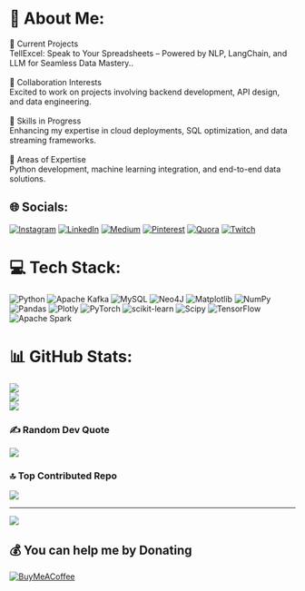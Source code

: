 # 💫 About Me:
🔭 Current Projects<br>TellExcel: Speak to Your Spreadsheets – Powered by NLP, LangChain, and LLM for Seamless Data Mastery..<br><br>👯 Collaboration Interests<br>Excited to work on projects involving backend development, API design, and data engineering.<br><br>🌱 Skills in Progress<br>Enhancing my expertise in cloud deployments, SQL optimization, and data streaming frameworks.<br><br>💬 Areas of Expertise<br>Python development, machine learning integration, and end-to-end data solutions.


## 🌐 Socials:
[![Instagram](https://img.shields.io/badge/Instagram-%23E4405F.svg?logo=Instagram&logoColor=white)](https://instagram.com/sulaayam) [![LinkedIn](https://img.shields.io/badge/LinkedIn-%230077B5.svg?logo=linkedin&logoColor=white)](https://linkedin.com/in/https://www.linkedin.com/in/sulayam-abdul-rehman-1a7068105/) [![Medium](https://img.shields.io/badge/Medium-12100E?logo=medium&logoColor=white)](https://medium.com/@sulayam@gmail.com) [![Pinterest](https://img.shields.io/badge/Pinterest-%23E60023.svg?logo=Pinterest&logoColor=white)](https://pinterest.com/sulayam@gmail.com) [![Quora](https://img.shields.io/badge/Quora-%23B92B27.svg?logo=Quora&logoColor=white)](https://quora.com/profile/sulayam@gmail.com) [![Twitch](https://img.shields.io/badge/Twitch-%239146FF.svg?logo=Twitch&logoColor=white)](https://twitch.tv/sulayam@gmail.com) 

# 💻 Tech Stack:
![Python](https://img.shields.io/badge/python-3670A0?style=for-the-badge&logo=python&logoColor=ffdd54) ![Apache Kafka](https://img.shields.io/badge/Apache%20Kafka-000?style=for-the-badge&logo=apachekafka) ![MySQL](https://img.shields.io/badge/mysql-4479A1.svg?style=for-the-badge&logo=mysql&logoColor=white) ![Neo4J](https://img.shields.io/badge/Neo4j-008CC1?style=for-the-badge&logo=neo4j&logoColor=white) ![Matplotlib](https://img.shields.io/badge/Matplotlib-%23ffffff.svg?style=for-the-badge&logo=Matplotlib&logoColor=black) ![NumPy](https://img.shields.io/badge/numpy-%23013243.svg?style=for-the-badge&logo=numpy&logoColor=white) ![Pandas](https://img.shields.io/badge/pandas-%23150458.svg?style=for-the-badge&logo=pandas&logoColor=white) ![Plotly](https://img.shields.io/badge/Plotly-%233F4F75.svg?style=for-the-badge&logo=plotly&logoColor=white) ![PyTorch](https://img.shields.io/badge/PyTorch-%23EE4C2C.svg?style=for-the-badge&logo=PyTorch&logoColor=white) ![scikit-learn](https://img.shields.io/badge/scikit--learn-%23F7931E.svg?style=for-the-badge&logo=scikit-learn&logoColor=white) ![Scipy](https://img.shields.io/badge/SciPy-%230C55A5.svg?style=for-the-badge&logo=scipy&logoColor=%white) ![TensorFlow](https://img.shields.io/badge/TensorFlow-%23FF6F00.svg?style=for-the-badge&logo=TensorFlow&logoColor=white) ![Apache Spark](https://img.shields.io/badge/Apache%20Spark-FDEE21?style=for-the-badge&logo=apachespark&logoColor=black)
# 📊 GitHub Stats:
![](https://github-readme-stats.vercel.app/api?username=sulayam&theme=dark&hide_border=false&include_all_commits=true&count_private=true)<br/>
![](https://github-readme-streak-stats.herokuapp.com/?user=sulayam&theme=dark&hide_border=false)<br/>
![](https://github-readme-stats.vercel.app/api/top-langs/?username=sulayam&theme=dark&hide_border=false&include_all_commits=true&count_private=true&layout=compact)

### ✍️ Random Dev Quote
![](https://quotes-github-readme.vercel.app/api?type=horizontal&theme=radical)

### 🔝 Top Contributed Repo
![](https://github-contributor-stats.vercel.app/api?username=sulayam&limit=5&theme=radical&combine_all_yearly_contributions=true)

---
[![](https://visitcount.itsvg.in/api?id=sulayam&icon=0&color=0)](https://visitcount.itsvg.in)

  ## 💰 You can help me by Donating
  [![BuyMeACoffee](https://img.shields.io/badge/Buy%20Me%20a%20Coffee-ffdd00?style=for-the-badge&logo=buy-me-a-coffee&logoColor=black)](https://buymeacoffee.com/sulayam@gmail.com) 

  
<!-- Proudly created with GPRM ( https://gprm.itsvg.in ) -->

